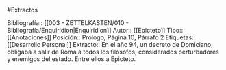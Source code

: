 #Extractos 

Bibliografía:: [[003 - ZETTELKASTEN/010 - Bibliografía/Enquiridion|Enquiridion]]
Autor:: [[Epicteto]]
Tipo:: [[Anotaciones]]
Posición:: Prólogo, Página 10, Párrafo 2
Etiquetas:: [[Desarrollo Personal]]
Extracto:: En el año 94, un decreto de Domiciano, obligaba a salir de Roma a todos los filósofos, considerados perturbadores y enemigos del estado. Entre ellos a Epicteto.

